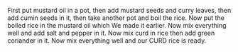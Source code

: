 First put mustard oil in a pot, then add mustard seeds and curry leaves, then add cumin seeds in it, then take another pot and boil the rice. Now put the boiled rice in the mustard oil which We made it earlier. Now mix everything well and add salt and pepper in it. Now mix curd in rice then add green coriander in it. Now mix everything well and our CURD rice is ready.
